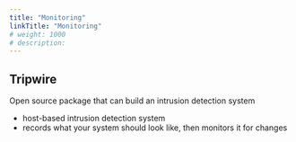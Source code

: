 ```yaml
---
title: "Monitoring"
linkTitle: "Monitoring"
# weight: 1000
# description:
---
```


## Tripwire

Open source package that can build an intrusion detection system
- host-based intrusion detection system
- records what your system should look like, then monitors it for changes

